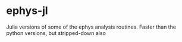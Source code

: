 # ephys-jl

Julia versions of some of the ephys analysis routines. Faster than the python versions, but
stripped-down also

